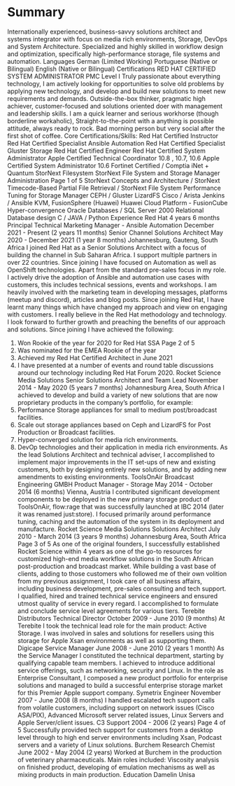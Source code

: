 # Summary
Internationally experienced, business-savvy solutions architect and
systems integrator with focus on media rich environments, Storage,
DevOps and System Architecture. Specialized and highly skilled
in workflow design and optimization, specifically high-performance
storage, file systems and automation.
Languages
German (Limited Working)
Portuguese (Native or Bilingual)
English (Native or Bilingual)
Certifications
RED HAT CERTIFIED SYSTEM
ADMINISTRATOR
PMC Level I
Truly passionate about everything technology, I am actively looking
for opportunities to solve old problems by applying new technology,
and develop and build new solutions to meet new requirements
and demands. Outside-the-box thinker, pragmatic high achiever,
customer-focused and solutions oriented doer with management and
leadership skills.
I am a quick learner and serious workhorse (though borderline
workaholic), Straight-to-the-point with a anything is possible attitude,
always ready to rock.
Bad morning person but very social after the first shot of coffee.
Core Certifications/Skills:
Red Hat Certified Instructor
Red Hat Certified Specialist Ansible Automation
Red Hat Certified Specialist Gluster Storage
Red Hat Certified Engineer
Red Hat Certified System Administrator
Apple Certified Technical Coordinator 10.8 , 10.7, 10.6 Apple
Certified System Administrator 10.6
Fortinet Certified / Comptia iNet +
Quantum StorNext Filesystem
StorNext File System and Storage Manager Administration
Page 1 of 5
StorNext Concepts and Architecture / StorNext Timecode-Based
Partial File Retrieval / StorNext File System Performance Tuning for
Storage Manager
CEPH / Gluster
LizardFS
Cisco / Arista
Jenkins / Ansible
KVM, FusionSphere (Huawei)
Huawei Cloud Platform - FusionCube Hyper-convergence
Oracle Databases / SQL Server 2000
Relational Database design
C / JAVA / Python
Experience
Red Hat
4 years 6 months
Principal Technical Marketing Manager - Ansible Automation
December 2021 - Present (2 years 11 months)
Senior Channel Solutions Architect
May 2020 - December 2021 (1 year 8 months)
Johannesburg, Gauteng, South Africa
I joined Red Hat as a Senior Solutions Architect with a focus of building
the channel in Sub Saharan Africa. I support multiple partners in over 22
countries. Since joining I have focused on Automation as well as OpenShift
technologies. Apart from the standard pre-sales focus in my role. I actively
drive the adoption of Ansible and automation use cases with customers, this
includes technical sessions, events and workshops. I am heavily involved with
the marketing team in developing messages, platforms (meetup and discord),
articles and blog posts.
Since joining Red Hat, I have learnt many things which have changed my
approach and view on engaging with customers. I really believe in the Red Hat
methodology and technology. I look forward to further growth and preaching
the benefits of our approach and solutions.
Since joining I have achieved the following:
1. Won Rookie of the year for 2020 for Red Hat SSA
Page 2 of 5
2. Was nominated for the EMEA Rookie of the year
3. Achieved my Red Hat Certified Architect in June 2021
4. I have presented at a number of events and round table discussions around
our technology including Red Hat Forum 2020.
Rocket Science Media Solutions
Senior Solutions Architect and Team Lead
November 2014 - May 2020 (5 years 7 months)
Johannesburg Area, South Africa
I achieved to develop and build a variety of new solutions that are now
proprietary products in the company’s portfolio, for example:
1. Performance Storage appliances for small to medium post/broadcast
facilities.
2. Scale out storage appliances based on Ceph and LizardFS for Post
Production or Broadcast facilities.
3. Hyper-converged solution for media rich environments.
4. DevOp technologies and their application in media rich environments.
As the lead Solutions Architect and technical adviser, I accomplished
to implement major improvements in the IT set-ups of new and existing
customers, both by designing entirely new solutions, and by adding new
amendments to existing environments.
ToolsOnAir Broadcast Engineering GMBH
Product Manager - Storage
May 2014 - October 2014 (6 months)
Vienna, Austria
I contributed significant development components to be deployed in the
new primary storage product of ToolsOnAir, flow:rage that was successfully
launched at IBC 2014 (later it was renamed just:store). I focused primarily
around performance tuning, caching and the automation of the system in its
deployment and manufacture.
Rocket Science Media Solutions
Solutions Architect
July 2010 - March 2014 (3 years 9 months)
Johannesburg Area, South Africa
Page 3 of 5
As one of the original founders, I successfully established Rocket Science
within 4 years as one of the go-to resources for customized high-end media
workflow solutions in the South African post-production and broadcast market.
While building a vast base of clients, adding to those customers who followed
me of their own volition from my previous assignment, I took care of all
business affairs, including business development, pre-sales consulting and
tech support. I qualified, hired and trained technical service engineers and
ensured utmost quality of service in every regard. I accomplished to formulate
and conclude service level agreements for various tiers.
Terebite Distributors
Technical Director
October 2009 - June 2010 (9 months)
At Terebite I took the technical lead role for the main product: Active Storage.
I was involved in sales and solutions for resellers using this storage for Apple
Xsan environments as well as supporting them.
Digicape
Service Manager
June 2008 - June 2010 (2 years 1 month)
As the Service Manager I constituted the technical department, starting by
qualifying capable team members. I achieved to introduce additional service
offerings, such as networking, security and Linux.
In the role as Enterprise Consultant, I composed a new product portfolio for
enterprise solutions and managed to build a successful enterprise storage
market for this Premier Apple support company.
Symetrix
Engineer
November 2007 - June 2008 (8 months)
I handled escalated tech support calls from volatile customers, including
support on network issues (Cisco ASA/PIX), Advanced Microsoft server related
issues, Linux Servers and Apple Server/client issues.
C3
Support
2004 - 2006 (2 years)
Page 4 of 5
Successfully provided tech support for customers from a desktop level through
to high end server environments including Xsan, Podcast servers and a variety
of Linux solutions.
Burchem Research
Chemist
June 2002 - May 2004 (2 years)
Worked at Burchem in the production of veterinary pharmaceuticals.
Main roles included: Viscosity analysis on finished product, developing of
emulation mechanisms as well as mixing products in main production.
Education
Damelin
Unisa
